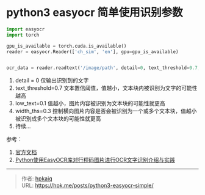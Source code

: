 # python3 easyocr 简单使用识别参数


<!--more-->

```python
import easyocr
import torch

gpu_is_available = torch.cuda.is_available()
reader = easyocr.Reader(['ch_sim', 'en'], gpu=gpu_is_available)


ocr_data = reader.readtext('/image/path', detail=0, text_threshold=0.7, low_text=0.1, width_ths=0.3)
```

1. detail = 0 仅输出识别到的文字
2. text_threshold=0.7 文本置信阈值，值越小，文本块内被识别为文字的可能性越高
3. low_text=0.1 值越小，图片内容被识别为文本块的可能性就更高
4. width_ths=0.3 控制横向图片内容是否会被识别为一个或多个文本块，值越小被识别成多个文本块的可能性就更高
5. 待续...

参考：
1. [官方文档](https://www.jaided.ai/easyocr/documentation/ "官方文档")
2. [Python使用EasyOCR库对行程码图片进行OCR文字识别介绍与实践](https://cloud.tencent.com/developer/article/2016127 "Python使用EasyOCR库对行程码图片进行OCR文字识别介绍与实践")


---

> 作者: [hpkaiq](https://hpk.me)  
> URL: https://hpk.me/posts/python3-easyocr-simple/  

